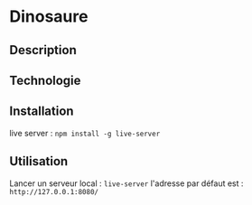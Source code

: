 # Dinosaure 

## Description


## Technologie 


## Installation 
live server : ```npm install -g live-server```

## Utilisation
Lancer un serveur local : ```live-server```
l'adresse par défaut est : ```http://127.0.0.1:8080/```
